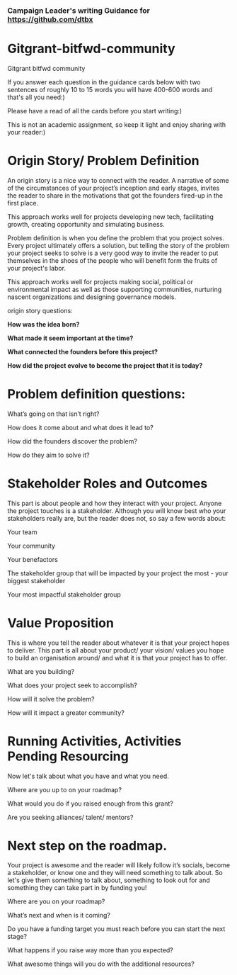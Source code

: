 ### Campaign Leader's writing Guidance for https://github.com/dtbx

# Gitgrant-bitfwd-community
Gitgrant bitfwd community 


If you answer each question in the guidance cards below with two sentences of roughly 10 to 15 words you will have 400-600 words and that's all you need:)

Please have a read of all the cards before you start writing:)

This is not an academic assignment, so keep it light and enjoy sharing with your reader:)



# Origin Story/ Problem Definition 

An origin story is a nice way to connect with the 
reader. A narrative of some of the circumstances of your project’s inception and early stages, invites the reader to share in the motivations that got the founders fired-up in the first place.

This approach works well for projects developing new tech, facilitating growth, creating opportunity and simulating business.

Problem definition is when you define the problem that you project  solves. Every project ultimately offers a solution, but telling the story of the problem your project seeks to solve is a very good way to invite the reader to put themselves in the shoes of the people who will benefit form the fruits of your project's labor.

This approach works well for projects making social, political or environmental impact as well as those supporting communities, nurturing nascent organizations and designing governance models.

origin story questions:

**How was the idea born?**

**What made it seem important at the time?**

**What connected the founders before this project?**  

**How did the project evolve to become the project that it is today?**


# Problem definition questions:

What’s going on that isn’t right?

How does it come about and what does it lead to?

How did the founders discover the problem?

How do they aim to solve it?


# Stakeholder Roles and Outcomes

This part is about people and how they interact with your project. Anyone the project touches is a stakeholder. Although you will know best who your stakeholders really are, but the reader does not, so say a few words about:

Your team

Your community 

Your benefactors 

The stakeholder group that will be impacted by your project the most - your biggest stakeholder

Your most impactful stakeholder group


# Value Proposition

This is where you tell the reader about whatever it is that your project hopes to deliver. This part is all about your product/ your vision/ values you hope to build an organisation around/ and what it is that your project has to offer.

What are you building?

What does your project seek to accomplish? 

How will it solve the problem?

How will it impact a greater community?


# Running Activities, Activities Pending Resourcing

Now let's talk about what you have and what you need.

Where are you up to on your roadmap?

What would you do if you raised enough from this grant?

Are you seeking alliances/ talent/ mentors?  



# Next step on the roadmap.

Your project is awesome and the reader will likely follow it’s socials, become a stakeholder, or know one and they will need something to talk about. So let's give them something to talk about, something to look out for and something they can take part in by funding you!

Where are you on your roadmap?

What’s next and when is it coming?

Do you have a funding target you must reach before you can start the next stage?

What happens if you raise way more than you expected? 

What awesome things will you do with the additional resources?
